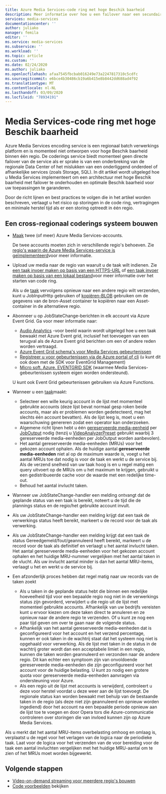 ```yaml
---
title: Azure Media Services-code ring met hoge Beschik baarheid
description: Meer informatie over hoe u een failover naar een secundaire Media Services account kunt doen als er sprake is van een storing in een regionaal Data Center.
services: media-services
documentationcenter: ''
author: juliako
manager: femila
editor: ''
ms.service: media-services
ms.subservice: ''
ms.workload: ''
ms.topic: article
ms.custom: ''
ms.date: 02/24/2020
ms.author: juliako
ms.openlocfilehash: afaa7545fbcbab016249e73a2247817310c5cdfc
ms.sourcegitcommit: e6bce4b30486cb19a6b415e8b8442dd688ad4f92
ms.translationtype: MT
ms.contentlocale: nl-NL
ms.lasthandoff: 03/09/2020
ms.locfileid: "78934191"
---
```

# <a name="media-services-high-availability-encoding"></a>Media Services-code ring met hoge Beschik baarheid 

Azure Media Services encoding service is een regionaal batch verwerkings platform en is momenteel niet ontworpen voor hoge Beschik baarheid binnen één regio. De coderings service biedt momenteel geen directe failover van de service als er sprake is van een onderbreking van de regionale Data Center of het mislukken van een onderliggend onderdeel of afhankelijke services (zoals Storage, SQL). In dit artikel wordt uitgelegd hoe u Media Services implementeert om een architectuur met hoge Beschik baarheid met failover te onderhouden en optimale Beschik baarheid voor uw toepassingen te garanderen.

Door de richt lijnen en best practices te volgen die in het artikel worden beschreven, verlaagt u het risico op storingen in de code ring, vertragingen en minimale herstel tijd als er een storing optreedt in één regio.

## <a name="how-to-build-a-cross-regional-encoding-system"></a>Een cross-regionaal coderings systeem bouwen

* [Maak](create-account-cli-how-to.md) twee (of meer) Azure Media Services-accounts.

    De twee accounts moeten zich in verschillende regio's behoeven. Zie [regio's waarin de Azure Media Services-service is geïmplementeerd](https://azure.microsoft.com/global-infrastructure/services/?products=media-services)voor meer informatie.
* Upload uw media naar de regio van waaruit u de taak wilt indienen. Zie [een taak invoer maken op basis van een HTTPS-URL](job-input-from-http-how-to.md) of [een taak invoer maken op basis van een lokaal bestand](job-input-from-local-file-how-to.md)voor meer informatie over het starten van code ring.

    Als u de [taak](transforms-jobs-concept.md) vervolgens opnieuw naar een andere regio wilt verzenden, kunt u JobInputHttp gebruiken of [kopiëren-BLOB](https://docs.microsoft.com/rest/api/storageservices/Copy-Blob) gebruiken om de gegevens van de bron-Asset container te kopiëren naar een Asset-container in de alternatieve regio.
* Abonneer u op JobStateChange-berichten in elk account via Azure Event Grid. Ga voor meer informatie naar:

    * [Audio Analytics](https://github.com/Azure-Samples/media-services-v3-dotnet/tree/master/AudioAnalytics/AudioAnalyzer) -voor beeld waarin wordt uitgelegd hoe u een taak bewaakt met Azure Event grid, inclusief het toevoegen van een terugval als de Azure Event grid berichten om een of andere reden worden vertraagd.
    * [Azure Event Grid schema's voor Media Services gebeurtenissen](media-services-event-schemas.md)
    * [Registreer u voor gebeurtenissen via de Azure portal of cli](reacting-to-media-services-events.md) (u kunt dit ook doen met de SDK voor EventGrid Management)
    * [Micro soft. Azure. EVENTGRID SDK](https://www.nuget.org/packages/Microsoft.Azure.EventGrid/) (waarmee Media Services-gebeurtenissen systeem eigen worden ondersteund).

    U kunt ook Event Grid gebeurtenissen gebruiken via Azure Functions.
* Wanneer u een [taak](transforms-jobs-concept.md)maakt:

    * Selecteer een wille keurig account in de lijst met momenteel gebruikte accounts (deze lijst bevat normaal gesp roken beide accounts, maar als er problemen worden gedetecteerd, mag het slechts één account bevatten). Als de lijst leeg is, moet u een waarschuwing genereren zodat een operator kan onderzoeken.
    * Algemene richt lijnen hebt u één [gereserveerde media-eenheid](media-reserved-units-cli-how-to.md) per [JobOutput](https://docs.microsoft.com/rest/api/media/jobs/create#joboutputasset) nodig (tenzij u [VideoAnalyzerPreset](analyzing-video-audio-files-concept.md) gebruikt waarbij 3 gereserveerde media-eenheden per JobOutput worden aanbevolen).
    * Het aantal gereserveerde media-eenheden (MRUs) voor het gekozen account ophalen. Als de huidige aantal **gereserveerde media-eenheden** niet al op de maximum waarde is, voegt u het aantal MRUs toe dat nodig is voor de taak en werkt u de service bij. Als de verzend snelheid van uw taak hoog is en u regel matig een query uitvoert op de MRUs om u het maximum te krijgen, gebruikt u een gedistribueerde cache voor de waarde met een redelijke time-out.
    * Behoud het aantal invlucht taken.

* Wanneer uw JobStateChange-handler een melding ontvangt dat de geplande status van een taak is bereikt, noteert u de tijd die de plannings status en de regio/het gebruikte account invult.
* Als uw JobStateChange-handler een melding krijgt dat een taak de verwerkings status heeft bereikt, markeert u de record voor de taak als verwerking.
* Als uw JobStateChange-handler een melding krijgt dat een taak de status Gereedgemeld/fout/geannuleerd heeft bereikt, markeert u de record voor de taak als definitief en verlaagt u het aantal invlucht taken. Het aantal gereserveerde media-eenheden voor het gekozen account ophalen en het huidige MRU-nummer vergelijken met het aantal taken in de vlucht. Als uw invlucht aantal minder is dan het aantal MRU-items, verlaagt u het en werkt u de service bij.
* Een afzonderlijk proces hebben dat regel matig naar uw records van de taken zoekt
    
    * Als u taken in de geplande status hebt die binnen een redelijke hoeveelheid tijd voor een bepaalde regio nog niet in de verwerkings status zijn gevorderd, verwijdert u die regio uit de lijst met momenteel gebruikte accounts.  Afhankelijk van uw bedrijfs vereisten kunt u ervoor kiezen om deze taken direct te annuleren en ze opnieuw naar de andere regio te verzenden. Of u kunt ze nog een paar tijd geven om over te gaan naar de volgende status.
    * Afhankelijk van het aantal gereserveerde media-eenheden dat is geconfigureerd voor het account en het verzend percentage, kunnen er ook taken in de wachtrij staat dat het systeem nog niet is opgehaald voor verwerking.  Als de lijst met taken in de status in de wachtrij groter wordt dan een acceptabele limiet in een regio, kunnen die taken worden geannuleerd en verzonden naar de andere regio.  Dit kan echter een symptoom zijn van onvoldoende gereserveerde media-eenheden die zijn geconfigureerd voor het account voor de huidige belasting.  U kunt zo nodig een grotere quota voor gereserveerde media-eenheden aanvragen via ondersteuning voor Azure.
    * Als een regio uit de lijst met accounts is verwijderd, controleert u deze voor herstel voordat u deze weer aan de lijst toevoegt.  De regionale status kan worden bewaakt met behulp van de bestaande taken in de regio (als deze niet zijn geannuleerd en opnieuw worden ingediend) door het account na een bepaalde periode opnieuw aan de lijst toe te voegen en door Opera tors die Azure-communicatie controleren over storingen die van invloed kunnen zijn op Azure Media Services.
    
Als u merkt dat het aantal MRU-items overbelasting omhoog en omlaag is, verplaatst u de regel voor het verlagen van de logica naar de periodieke taak. Laat voor de logica voor het verzenden van de voor bereiding voor de taak een aantal invluchten vergelijken met het huidige MRU-aantal om te zien of het MRUs moet worden bijgewerkt.

## <a name="next-steps"></a>Volgende stappen

* [Video-on-demand streaming voor meerdere regio's bouwen](media-services-high-availability-streaming.md)
* [Code voorbeelden](https://docs.microsoft.com/samples/browse/?products=azure-media-services) bekijken

